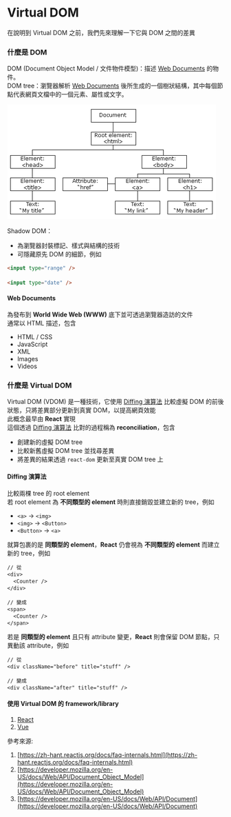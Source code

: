 # Virtual DOM

在說明到 Virtual DOM 之前，我們先來理解一下它與 DOM 之間的差異

### 什麼是 DOM

DOM (Document Object Model / 文件物件模型)：描述 [Web Documents](#web-documents) 的物件。<br/>
DOM tree：瀏覽器解析 [Web Documents](#web-documents) 後所生成的一個樹狀結構，其中每個節點代表網頁文檔中的一個元素、屬性或文字。<br/>

![alt text](./pic_htmltree.gif)

Shadow DOM：

- 為瀏覽器封裝標記、樣式與結構的技術
- 可隱藏原先 DOM 的細節，例如

```html
<input type="range" />

<input type="date" />
```

#### Web Documents

為發布到 **World Wide Web (WWW)** 底下並可透過瀏覽器造訪的文件<br/>
通常以 HTML 描述，包含

- HTML / CSS
- JavaScript
- XML
- Images
- Videos

### 什麼是 Virtual DOM

Virtual DOM (VDOM) 是一種技術，它使用 [Diffing 演算法](#diffing-演算法) 比較虛擬 DOM 的前後狀態，只將差異部分更新到真實 DOM，以提高網頁效能<br/>
此概念最早由 **React** 實現<br/>
這個透過 [Diffing 演算法](#diffing-演算法) 比對的過程稱為 **reconciliation**，包含

- 創建新的虛擬 DOM tree
- 比較新舊虛擬 DOM tree 並找尋差異
- 將差異的結果透過 `react-dom` 更新至真實 DOM tree 上

#### Diffing 演算法

比較兩棵 tree 的 root element<br/>
若 root element 為 **不同類型的 element** 時則直接銷毀並建立新的 tree，例如<br/>

- `<a>` → `<img>`
- `<img>` → `<Button>`
- `<Button>` → `<a>`<br/>

就算包裹的是 **同類型的 element**，**React** 仍會視為 **不同類型的 element** 而建立新的 tree，例如

```tsx
// 從
<div>
  <Counter />
</div>

// 變成
<span>
  <Counter />
</span>
```

若是 **同類型的 element** 且只有 attribute 變更，**React** 則會保留 DOM 節點，只異動該 attribute，例如

```tsx
// 從
<div className="before" title="stuff" />

// 變成
<div className="after" title="stuff" />
```

#### 使用 Virtual DOM 的 framework/library

1. [React](https://zh-hant.reactjs.org/)
2. [Vue](https://vuejs.org/)

參考來源:

1. [https://zh-hant.reactjs.org/docs/faq-internals.html](https://zh-hant.reactjs.org/docs/faq-internals.html)
2. [https://developer.mozilla.org/en-US/docs/Web/API/Document_Object_Model](https://developer.mozilla.org/en-US/docs/Web/API/Document_Object_Model)
3. [https://developer.mozilla.org/en-US/docs/Web/API/Document](https://developer.mozilla.org/en-US/docs/Web/API/Document)
